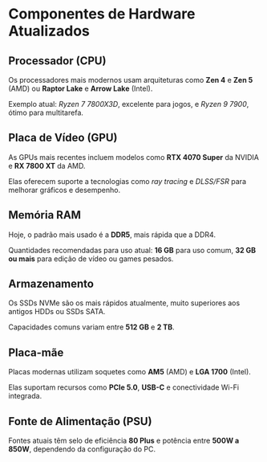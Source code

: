 
<html lang="pt-br">
<head>
  <meta charset="UTF-8">
</head>
<body>
  <h1>Componentes de Hardware Atualizados</h1>

  <h2>Processador (CPU)</h2>
  <p>Os processadores mais modernos usam arquiteturas como <strong>Zen 4</strong> e <strong>Zen 5</strong> (AMD) ou <strong>Raptor Lake</strong> e <strong>Arrow Lake</strong> (Intel).</p>
  <p>Exemplo atual: <em>Ryzen 7 7800X3D</em>, excelente para jogos, e <em>Ryzen 9 7900</em>, ótimo para multitarefa.</p>

  <h2>Placa de Vídeo (GPU)</h2>
  <p>As GPUs mais recentes incluem modelos como <strong>RTX 4070 Super</strong> da NVIDIA e <strong>RX 7800 XT</strong> da AMD.</p>
  <p>Elas oferecem suporte a tecnologias como <em>ray tracing</em> e <em>DLSS/FSR</em> para melhorar gráficos e desempenho.</p>

  <h2>Memória RAM</h2>
  <p>Hoje, o padrão mais usado é a <strong>DDR5</strong>, mais rápida que a DDR4.</p>
  <p>Quantidades recomendadas para uso atual: <strong>16 GB</strong> para uso comum, <strong>32 GB ou mais</strong> para edição de vídeo ou games pesados.</p>

  <h2>Armazenamento</h2>
  <p>Os SSDs NVMe são os mais rápidos atualmente, muito superiores aos antigos HDDs ou SSDs SATA.</p>
  <p>Capacidades comuns variam entre <strong>512 GB</strong> e <strong>2 TB</strong>.</p>

  <h2>Placa-mãe</h2>
  <p>Placas modernas utilizam soquetes como <strong>AM5</strong> (AMD) e <strong>LGA 1700</strong> (Intel).</p>
  <p>Elas suportam recursos como <strong>PCIe 5.0</strong>, <strong>USB-C</strong> e conectividade Wi-Fi integrada.</p>

  <h2>Fonte de Alimentação (PSU)</h2>
  <p>Fontes atuais têm selo de eficiência <strong>80 Plus</strong> e potência entre <strong>500W a 850W</strong>, dependendo da configuração do PC.</p>
</body>
</html>
